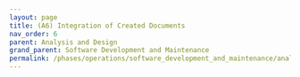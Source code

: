 ```yaml
---
layout: page
title: (A6) Integration of Created Documents
nav_order: 6
parent: Analysis and Design
grand_parent: Software Development and Maintenance
permalink: /phases/operations/software_development_and_maintenance/analysis_and_design/a6/
---
```


